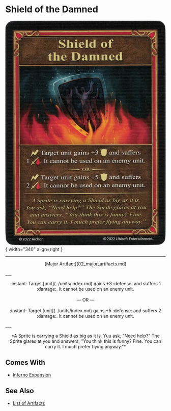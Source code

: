 # Shield of the Damned

![Shield of the Damned](../assets/artifacts_major-shield_of_the_damned.webp){ width="340" align=right }
___
<p style="text-align: center;" markdown>[Major Artifact](02_major_artifacts.md)</p>
___
<p style="text-align: center;" markdown>:instant: Target [unit](../units/index.md) gains +3 :defense: and suffers 1 :damage:. It cannot be used on an enemy unit.<br><br>— OR —<br><br>:instant: Target [unit](../units/index.md) gains +5 :defense: and suffers 2 :damage:. It cannot be used on an enemy unit.</p>
___
<p style="text-align: center;" markdown>*A Sprite is carrying a Shield as big as it is. Yuu ask, "Need help?" The Sprite glares at you and answers, "You think this is funny? Fine. You can carry it. I much prefer flying anyway."*</p>


## Comes With

- [Inferno Expansion](../content/inferno_expansion.md)


## See Also


- [List of Artifacts](index.md)
